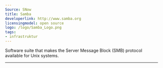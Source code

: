 ```yaml
---
Source: SNow
title: Samba
developerlink: http://www.samba.org
licensingmodel: open source
logo: /logo/Samba_Logo.png
tags:
- infrastruktur
---
```

Software suite that makes the Server Message Block (SMB) protocol available for Unix systems.

---
